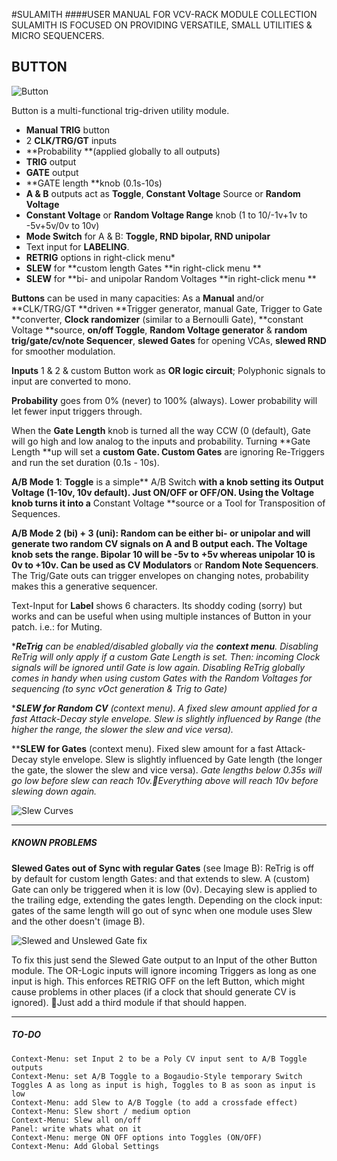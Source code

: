 #SULAMITH
####USER MANUAL FOR VCV-RACK MODULE COLLECTION
SULAMITH IS FOCUSED ON PROVIDING VERSATILE, SMALL UTILITIES & MICRO SEQUENCERS.



## BUTTON
![Button](https://github.com/JohannAsbjoernson/Sulamith/blob/main/manual/001%20Button.jpg "Button")

Button is a multi-functional trig-driven utility module.
-  **Manual TRIG** button
- 2 **CLK/TRG/GT** inputs
- **Probability **(applied globally to all outputs)
- **TRIG** output
- **GATE** output
- **GATE length **knob (0.1s-10s)
- **A & B** outputs act as **Toggle**, **Constant Voltage** Source or **Random Voltage**
- **Constant Voltage** or **Random Voltage Range** knob (1 to 10/-1v+1v to -5v+5v/0v to 10v)
- **Mode Switch** for A & B: **Toggle, RND bipolar, RND unipolar**
- Text input for **LABELING**.
- **RETRIG** options in right-click menu*
- **SLEW** for **custom length Gates **in right-click menu **
- **SLEW** for **bi- and unipolar Random Voltages **in right-click menu **

**Buttons** can be used in many capacities:
As a **Manual** and/or **CLK/TRG/GT **driven **Trigger generator, manual Gate, Trigger to Gate **converter, **Clock randomizer** (similar to a Bernoulli Gate), **constant Voltage **source, **on/off Toggle**, **Random Voltage generator** & **random trig/gate/cv/note Sequencer**, **slewed Gates** for opening VCAs, **slewed RND** for smoother modulation.

**Inputs** 1 & 2 & custom Button work as **OR logic circuit**;
Polyphonic signals to input are converted to mono.

**Probability** goes from 0% (never) to 100% (always).
Lower probability will let fewer input triggers through.

When the **Gate Length** knob is turned all the way CCW (0 (default), Gate will go high and low analog to the inputs and probability.
Turning **Gate Length **up will set a **custom Gate. Custom Gates** are ignoring Re-Triggers and run the set duration (0.1s - 10s).

**A/B Mode 1**:
**Toggle** is a simple** A/B Switch **with a knob setting its Output Voltage (1-10v, 10v default).
Just ON/OFF or OFF/ON. Using the Voltage knob turns it into a** Constant Voltage **source or a Tool for Transposition of Sequences.

**A/B Mode 2 **(bi) + 3 (uni):
**Random** can be either bi- or unipolar and will generate two random CV signals on A and B output each. The Voltage knob sets the range. Bipolar 10 will be -5v to +5v whereas unipolar 10 is 0v to +10v.
Can be used as** CV Modulators** or **Random Note Sequencers**.  The Trig/Gate outs can trigger envelopes on changing notes, probability makes this a generative sequencer.

Text-Input for **Label** shows 6 characters. Its shoddy coding (sorry) but works and can be useful when using multiple instances of Button in your patch. i.e.: for Muting.

****ReTrig** can be enabled/disabled globally via the **context menu**. Disabling ReTrig will only apply if a custom Gate Length is set. Then: incoming Clock signals will be ignored until Gate is low again. Disabling ReTrig globally comes in handy when using custom Gates with the Random Voltages for sequencing (to sync vOct generation & Trig to Gate)*

****SLEW for Random CV** (context menu). A fixed slew amount applied for a fast Attack-Decay style envelope. Slew is slightly influenced by Range (the higher the range, the slower the slew and vice versa).*

****SLEW for Gates**  (context menu). Fixed slew amount for a fast Attack-Decay style envelope. Slew is slightly influenced by Gate length (the longer the gate, the slower the slew and vice versa).
*Gate lengths below 0.35s will go low before slew can reach 10v.Everything above will reach 10v before slewing down again.*

![Slew Curves](https://github.com/JohannAsbjoernson/Sulamith/blob/main/manual/002%20Button.jpg "Slew Curves")


------------
##### KNOWN PROBLEMS
**Slewed Gates out of Sync with regular Gates** (see Image B):
ReTrig is off by default for custom length Gates: and that extends to slew.
A (custom) Gate can only be triggered when it is low (0v).
Decaying slew is applied to the trailing edge, extending the gates length.
Depending on the clock input: gates of the same length will go out of sync when one module uses Slew and the other doesn't (image B).

![Slewed and Unslewed Gate fix](https://github.com/JohannAsbjoernson/Sulamith/blob/main/manual/003%20Button.jpg "Slewed and Unslewed Gate fix")

To fix this just send the Slewed Gate output to an Input of the other Button module.
The OR-Logic inputs will ignore incoming Triggers as long as one input is high.
This enforces RETRIG OFF on the left Button, which might cause problems in other places (if a clock that should generate CV is ignored). Just add a third module if that should happen.

------------

##### TO-DO
	Context-Menu: set Input 2 to be a Poly CV input sent to A/B Toggle outputs
	Context-Menu: set A/B Toggle to a Bogaudio-Style temporary Switch Toggles A as long as input is high, Toggles to B as soon as input is low
	Context-Menu: add Slew to A/B Toggle (to add a crossfade effect)
	Context-Menu: Slew short / medium option
	Context-Menu: Slew all on/off
	Panel: write whats what on it
	Context-Menu: merge ON OFF options into Toggles (ON/OFF)
	Context-Menu: Add Global Settings
